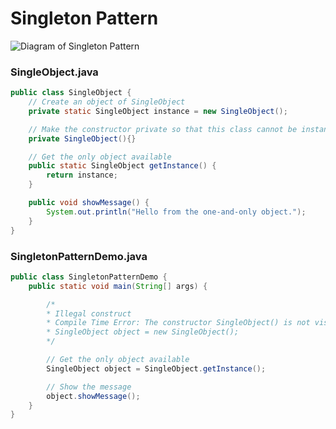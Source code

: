# Singleton Pattern

![Diagram of Singleton Pattern](https://www.tutorialspoint.com/design_pattern/images/singleton_pattern_uml_diagram.jpg)

### SingleObject.java 

```java
public class SingleObject {
	// Create an object of SingleObject
	private static SingleObject instance = new SingleObject();

	// Make the constructor private so that this class cannot be instantiated
	private SingleObject(){}

	// Get the only object available
	public static SingleObject getInstance() {
		return instance;
	}

	public void showMessage() {
		System.out.println("Hello from the one-and-only object.");
	}
}
```

### SingletonPatternDemo.java 

```java
public class SingletonPatternDemo {
	public static void main(String[] args) {

		/*
		* Illegal construct
		* Compile Time Error: The constructor SingleObject() is not visible
		* SingleObject object = new SingleObject();
		*/

		// Get the only object available
		SingleObject object = SingleObject.getInstance();

		// Show the message
		object.showMessage();
	}
}
```